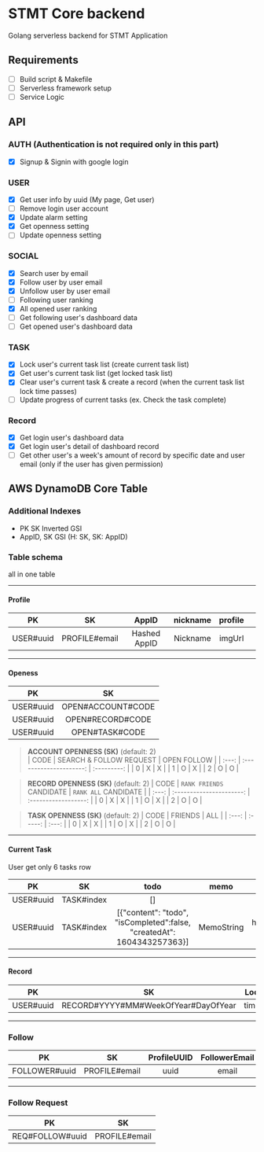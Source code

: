 # STMT Core backend

Golang serverless backend for STMT Application

## Requirements

- [ ] Build script & Makefile
- [ ] Serverless framework setup
- [ ] Service Logic
 
## API

### AUTH (Authentication is not required only in this part)
- [x] Signup & Signin with google login

### USER
- [x] Get user info by uuid (My page, Get user)
- [ ] Remove login user account
- [x] Update alarm setting
- [x] Get openness setting
- [ ] Update openness setting

### SOCIAL
- [x] Search user by email
- [x] Follow user by user email
- [x] Unfollow user by user email
- [ ] Following user ranking
- [x] All opened user ranking
- [ ] Get following user's dashboard data
- [ ] Get opened user's dashboard data

### TASK
- [x] Lock user's current task list (create current task list)
- [x] Get user's current task list (get locked task list)
- [x] Clear user's current task & create a record (when the current task list lock time passes)
- [ ] Update progress of current tasks (ex. Check the task complete)

### Record
- [x] Get login user's dashboard data
- [x] Get login user's detail of dashboard record
- [ ] Get other user's a week's amount of record by specific date and user email (only if the user has given permission)

## AWS DynamoDB Core Table

### Additional Indexes
- PK SK Inverted GSI 
- AppID, SK GSI (H: SK, SK: AppID)
 
### Table schema

all in one table

---
#### Profile

|    PK     |      SK       |    AppID     | nickname | profile |       |
| :-------: | :-----------: | :----------: | :------: | :-----: | :---: |
| USER#uuid | PROFILE#email | Hashed AppID | Nickname | imgUrl  |
  
---

#### Openess
|    PK     |        SK         |
| :-------: | :---------------: |
| USER#uuid | OPEN#ACCOUNT#CODE |
| USER#uuid | OPEN#RECORD#CODE  |
| USER#uuid |  OPEN#TASK#CODE   |

>  **ACCOUNT OPENNESS (SK)** (default: 2)  
> | CODE  | SEARCH & FOLLOW REQUEST | OPEN FOLLOW |
> | :---: | :---------------------: | :---------: |
> |   0   |            X            |      X      |
> |   1   |            O            |      X      |
> |   2   |            O            |      O      |

> **RECORD OPENNESS (SK)**  (default: 2)
> | CODE  | `RANK FRIENDS` CANDIDATE | `RANK ALL` CANDIDATE |
> | :---: | :----------------------: | :------------------: |
> |   0   |            X             |          X           |
> |   1   |            O             |          X           |
> |   2   |            O             |          O           |


>  **TASK OPENNESS (SK)**  (default: 2)
> | CODE  | FRIENDS |  ALL  |
> | :---: | :-----: | :---: |
> |   0   |    X    |   X   |
> |   1   |    O    |   X   |
> |   2   |    O    |   O   |

---

#### Current Task

User get only 6 tasks row

|    PK     |     SK     |                                  todo                                  |    memo    |    where     |   willStart   | estimatedMinutes |  completedAt  |   createdAt   |
| :-------: | :--------: | :--------------------------------------------------------------------: | :--------: | :----------: | :-----------: | :--------------: | :-----------: | :-----------: |
| USER#uuid | TASK#index |                                   []                                   |            |              |               |                  |               | 1604343057363 |
| USER#uuid | TASK#index | [{"content": "todo", "isCompleted":false, "createdAt": 1604343257363}] | MemoString | hanyang univ | 1604343297363 |       300        | 1604343441719 | 1604343257363 |

---

#### Record

|    PK     |                 SK                  | LockTime  |     Tasks     | Score | InComplete | Complete | Percent | Duration  | RecordOpenness | Nickname |
| :-------: | :---------------------------------: | :-------: | :-----------: | :---: | :--------: | :------: | :-----: | :-------: | :------------: | :------: |
| USER#uuid | RECORD#YYYY#MM#WeekOfYear#DayOfYear | timestamp | `Array<Task>` | 33.33 |     1      |    2     |  33.33  | timestamp |       2        |  string  |

---

### Follow

|      PK       |      SK       | ProfileUUID | FollowerEmail |
| :-----------: | :-----------: | :---------: | :-----------: |
| FOLLOWER#uuid | PROFILE#email |    uuid     |     email     |

---

### Follow Request

|       PK        |      SK       |
| :-------------: | :-----------: |
| REQ#FOLLOW#uuid | PROFILE#email |
